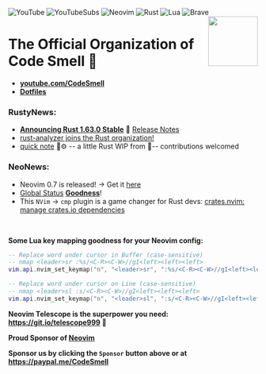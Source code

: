 ![YouTube](https://img.shields.io/badge/CodeSmell-%23FF0000.svg?style=plastic&logo=YouTube&logoColor=white)
![YouTubeSubs](https://img.shields.io/youtube/channel/subscribers/UC4S7Fm5x-WXRCWP6MjK6k2A?style=social)
![Neovim](https://img.shields.io/badge/editor-Neovim-green?logo=neovim&style=plastic)
![Rust](https://img.shields.io/badge/Rust-%23000000.svg?style=plastic&logo=rust&logoColor=white)
![Lua](https://img.shields.io/badge/Lua-%232C2D72.svg?style=plastic&logo=lua&logoColor=white)
![Brave](https://img.shields.io/badge/Brave-FB542B?style=plastic&logo=Brave&logoColor=white)
<img align="right" width="100" height="100" src="https://user-images.githubusercontent.com/8049061/155224899-71324823-4cc0-431a-90e5-63e3c51af05f.png">
# The Official Organization of Code Smell 💩

- **[youtube.com/CodeSmell](https://www.youtube.com/CodeSmell)**
- **[Dotfiles](https://github.com/whatsthatsmell/dots)**

### RustyNews:
- **[Announcing Rust 1.63.0 Stable](https://blog.rust-lang.org/2022/08/11/Rust-1.63.0.html)** 🦀 [Release Notes](https://github.com/rust-lang/rust/releases/tag/1.63.0)
- [rust-analyzer joins the Rust organization!](https://blog.rust-lang.org/2022/01/20/Rust-1.58.1.html)
- [quick note](https://github.com/whatsthatsmell/q-note) 🦀⚙ -- a little Rust WIP from 💩-- contributions welcomed
### NeoNews:
- Neovim 0.7 is released! → Get it [here](https://github.com/neovim/neovim/releases) 
- [Global Status](https://github.com/neovim/neovim/commit/5ab122917474b3f9e88be4ee88bc6d627980cfe0) **[Goodness](https://github.com/nvim-lualine/lualine.nvim/pull/613)**!
- This `NVim` → `cmp` plugin is a game changer for Rust devs: [crates.nvim: manage crates.io dependencies](https://github.com/Saecki/crates.nvim)

<br>

**Some Lua key mapping goodness for your Neovim config:**

```lua
-- Replace word under cursor in Buffer (case-sensitive)
-- nmap <leader>sr :%s/<C-R><C-W>//gI<left><left><left>
vim.api.nvim_set_keymap("n", "<leader>sr", ":%s/<C-R><C-W>//gI<left><left><left>", { noremap = false })

-- Replace word under cursor on Line (case-sensitive)
-- nmap <leader>sl :s/<C-R><C-W>//gI<left><left><left>
vim.api.nvim_set_keymap("n", "<leader>sl", ":s/<C-R><C-W>//gI<left><left><left>", { noremap = false })
```

**Neovim Telescope is the superpower you need: https://git.io/telescope999 🔭**

**Proud Sponsor of [Neovim](https://github.com/neovim)**

**Sponsor us by clicking the `Sponsor` button above or at https://paypal.me/CodeSmell**

